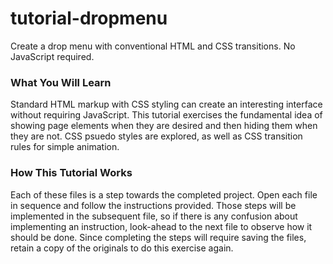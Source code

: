 # tutorial-dropmenu
Create a drop menu with conventional HTML and CSS transitions. No JavaScript required.
### What You Will Learn  
Standard HTML markup with CSS styling can create an interesting interface without requiring JavaScript. This tutorial exercises the fundamental idea of showing page elements when they are desired and then hiding them when they are not. CSS psuedo styles are explored, as well as CSS transition rules for simple animation. 
### How This Tutorial Works  
Each of these files is a step towards the completed project. Open each file in sequence and follow the instructions provided. Those steps will be implemented in the subsequent file, so if there is any confusion about implementing an instruction, look-ahead to the next file to observe how it should be done. Since completing the steps will require saving the files, retain a copy of the originals to do this exercise again. 
